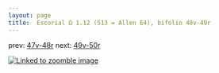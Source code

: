 ```yaml
---
layout: page
title:  Escorial Ω 1.12 (513 = Allen E4), bifolio 48v-49r
---
```


prev: [47v-48r](../47v-48r/) next: [49v-50r](../49v-50r/)



[![Linked to zoomble image](http://www.homermultitext.org/iipsrv?IIIF=/project/homer/pyramidal/deepzoom/hmt/e3bifolio/v1/E3_48v_49r.tif/full/2000,/0/default.jpg)](http://www.homermultitext.org/ict2/?urn=urn:cite2:hmt:e3bifolio.v1:E3_48v_49r)

